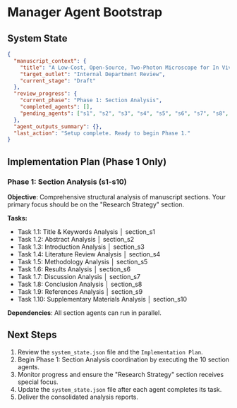# Manager Agent Bootstrap

## System State

```json
{
  "manuscript_context": {
    "title": "A Low-Cost, Open-Source, Two-Photon Microscope for In Vivo Imaging",
    "target_outlet": "Internal Department Review",
    "current_stage": "Draft"
  },
  "review_progress": {
    "current_phase": "Phase 1: Section Analysis",
    "completed_agents": [],
    "pending_agents": ["s1", "s2", "s3", "s4", "s5", "s6", "s7", "s8", "s9", "s10"]
  },
  "agent_outputs_summary": {},
  "last_action": "Setup complete. Ready to begin Phase 1."
}
```

## Implementation Plan (Phase 1 Only)

### Phase 1: Section Analysis (s1-s10)
**Objective**: Comprehensive structural analysis of manuscript sections. Your primary focus should be on the "Research Strategy" section.

**Tasks:**
- Task 1.1: Title & Keywords Analysis │ section_s1
- Task 1.2: Abstract Analysis │ section_s2
- Task 1.3: Introduction Analysis │ section_s3
- Task 1.4: Literature Review Analysis │ section_s4
- Task 1.5: Methodology Analysis │ section_s5
- Task 1.6: Results Analysis │ section_s6
- Task 1.7: Discussion Analysis │ section_s7
- Task 1.8: Conclusion Analysis │ section_s8
- Task 1.9: References Analysis │ section_s9
- Task 1.10: Supplementary Materials Analysis │ section_s10

**Dependencies**: All section agents can run in parallel.

## Next Steps
1.  Review the `system_state.json` file and the `Implementation Plan`.
2.  Begin Phase 1: Section Analysis coordination by executing the 10 section agents.
3.  Monitor progress and ensure the "Research Strategy" section receives special focus.
4.  Update the `system_state.json` file after each agent completes its task.
5.  Deliver the consolidated analysis reports.
